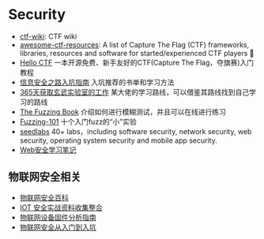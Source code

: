 # Security
- [ctf-wiki](https://github.com/ctf-wiki/ctf-wiki): CTF wiki
- [awesome-ctf-resources](https://github.com/devploit/awesome-ctf-resources): A list of Capture The Flag (CTF) frameworks, libraries, resources and software for started/experienced CTF players 🚩
- [Hello CTF](https://hello-ctf.com/) 一本开源免费、新手友好的CTF(Capture The Flag，夺旗赛)入门教程
- [信息安全之路入坑指南](https://security.tencent.com/index.php/blog/msg/155) 入坑推荐的书单和学习方法
- [365天获取玄武实验室的工作](https://github.com/Vancir/365-days-get-xuanwulab-job)  某大佬的学习路线，可以借鉴其路线找到自己学习的路线
- [The Fuzzing Book](https://www.fuzzingbook.org/) 介绍如何进行模糊测试，并且可以在线进行练习
- [Fuzzing-101](https://github.com/antonio-morales/Fuzzing101) 十个入门fuzz的“小”实验
- [seedlabs](https://seedsecuritylabs.org/) 40+ labs，including software security, network security, web security, operating system security and mobile app security.
- [Web安全学习笔记](https://websec.readthedocs.io/zh/latest/)
  
## 物联网安全相关
- [物联网安全百科](https://iot-security.wiki/) 
- [IOT 安全实战资料收集整合](https://zybuluo.com/H4l0/note/1524758)
- [物联网设备固件分析指南](https://github.com/SecureNexusLab/IoTFirmwareAnalysisGuide)
- [物联网安全从入门到入坑](https://paper.seebug.org/1045/)
